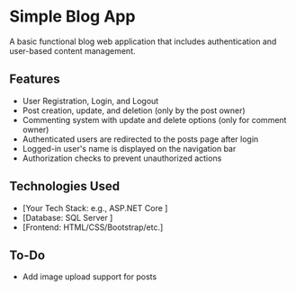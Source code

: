 # Simple Blog App

A basic functional blog web application that includes authentication and user-based content management.

## Features
- User Registration, Login, and Logout
- Post creation, update, and deletion (only by the post owner)
- Commenting system with update and delete options (only for comment owner)
- Authenticated users are redirected to the posts page after login
- Logged-in user's name is displayed on the navigation bar
- Authorization checks to prevent unauthorized actions

## Technologies Used
- [Your Tech Stack: e.g., ASP.NET Core ]
- [Database: SQL Server ]
- [Frontend: HTML/CSS/Bootstrap/etc.]

## To-Do
- Add image upload support for posts
